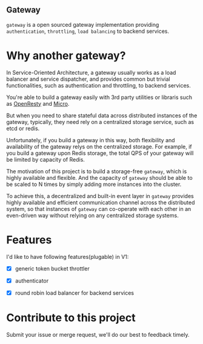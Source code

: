 Gateway
--------

`gateway` is a open sourced gateway implementation providing
`authentication`, `throttling`, `load balancing` to backend services.

# Why another gateway?

In Service-Oriented Architecture, a gateway usually works as a load balancer
and service dispatcher, and provides common but trivial functionalities,
such as authentication and throttling, to backend services.

You're able to build a gateway easily with 3rd party utilities or libraris
such as [OpenResty](https://openresty.org/en/) and [Micro](https://github.com/micro/micro).

But when you need to share stateful data
across distributed instances of the gateway, typically,
they need rely on a centralized storage service, such as etcd or redis.

Unfortunately, if you build a gateway in this way,
both flexibility and availability of the gateway relys on the centralized storage.
For example, if you build a gateway upon Redis storage,
the total QPS of your gateway will be limited by capacity of Redis.

The motivation of this project is to build a storage-free `gateway`,
which is highly available and flexible.
And the capacity of `gateway` should be able to be scaled to N times by
simply adding more instances into the cluster.

To achieve this, a decentralized and built-in event layer in `gateway` provides
highly available and efficient communication channel across the distributed system,
so that instances of `gateway` can co-operate with each other in an even-driven
way without relying on any centralized storage systems.

# Features

I'd like to have following features(plugable) in V1:

- [x] generic token bucket throttler

- [x] authenticator

- [x] round robin load balancer for backend services


# Contribute to this project

Submit your issue or merge request, we'll do our best to feedback timely.

